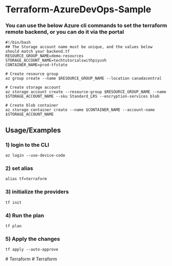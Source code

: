 # Terraform-AzureDevOps-Sample

### You can use the below Azure cli commands to set the terraform remote backend, or you can do it via the portal

``` shell
#!/bin/bash
## The Storage account name must be unique, and the values below should match your backend.tf
RESOURCE_GROUP_NAME=demo-resources
STORAGE_ACCOUNT_NAME=techtutorialswithpiyush
CONTAINER_NAME=prod-tfstate

# Create resource group
az group create --name $RESOURCE_GROUP_NAME --location canadacentral

# Create storage account
az storage account create --resource-group $RESOURCE_GROUP_NAME --name $STORAGE_ACCOUNT_NAME --sku Standard_LRS --encryption-services blob

# Create blob container
az storage container create --name $CONTAINER_NAME --account-name $STORAGE_ACCOUNT_NAME
```

## Usage/Examples

### 1) login to the CLI
```shell
az login --use-device-code
```
### 2) set alias
```shell
alias tf=terraform
```
### 3) initialize the providers
```shell
tf init
```
### 4) Run the plan
```shell
tf plan
```
### 5) Apply the changes
```shell
tf apply --auto-approve
```
#   T e r r a f o r m  
 #   T e r r a f o r m  
 